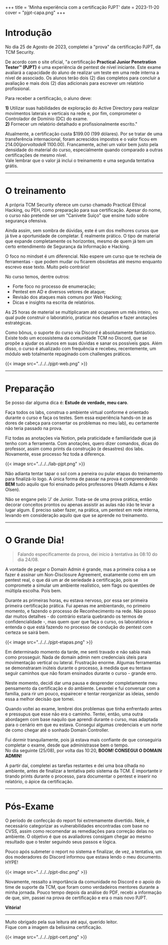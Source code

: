 +++
title = 'Minha experiência com a certificação PJPT'
date = 2023-11-20
cover = "pjpt-capa.png"
+++

# Introdução

No dia 25 de Agosto de 2023, completei a "prova" da certificação PJPT, da TCM Security.

De acordo com o site oficial, "a certificação **Practical Junior Penetration Tester™ (PJPT)** é uma experiência de pentest de nível iniciante. Este exame avaliará a capacidade do aluno de realizar um teste em uma rede interna a nível de associado. Os alunos terão dois (2) dias completos para concluir a avaliação e mais dois (2) dias adicionais para escrever um relatório profissional.

Para receber a certificação, o aluno deve:

**1)** Utilizar suas habilidades de exploração do Active Directory para realizar movimentos laterais e verticais na rede e, por fim, comprometer o Controlador de Domínio (DC) do exame.  
**2)** Fornecer um relatório detalhado e profissionalmente escrito."

Atualmente, a certificação custa $199.00 (199 dólares). Por se tratar de uma transferência internacional, foram acrescidos impostos e o valor ficou em $214.00 (por volta de R$ 1100.00). Francamente, achei um valor bem justo pela densidade do material do curso, especialmente quando comparado a outras certificações de mesmo nível.  
Vale lembrar que o valor já inclui o treinamento e uma segunda tentativa grátis. 

---
# O treinamento

A própria TCM Security oferece um curso chamado Practical Ethical Hacking, ou PEH, como preparação para sua certificação. Apesar do nome, o curso não pretende ser um "Canivete Suiço" que ensine tudo sobre segurança ofensiva.

Ainda assim, sem sombra de dúvidas, este é um dos melhores cursos que já tive a oportunidade de completar. É realmente prático. O tipo de material que expande completamente os horizontes, mesmo de quem já tem um certo entendimento de Segurança da Informação e Hacking.

O foco no mindset é um diferencial. Não espere um curso que te recheia de ferramentas - que podem mudar ou ficarem obsoletas até mesmo enquanto escrevo esse texto. Muito pelo contrário!

No curso temos, dentre outros:
- Forte foco no processo de enumeração;
- Pentest em AD e diversos vetores de ataque;
- Revisão dos ataques mais comuns por Web Hacking;
- Dicas e insights na escrita de relatórios.

As 25 horas de material se multiplicaram até ocuparem um mês inteiro, no qual pude construir o laboratório, praticar nos desafios e fazer anotações estratégicas.

Como bônus, o suporte do curso via Discord é absolutamente fantástico. Existe todo um ecossistema da comunidade TCM no Discord, que se propõe a ajudar os alunos em suas dúvidas e sanar os possíveis gaps. Além disso, o curso é atualizado com frequência e recebeu, recentemente, um módulo web totalmente repaginado com challenges práticos.

{{< image src="../../../pjpt-web.png" >}}  

---
# Preparação

Se posso dar alguma dica é: **Estude de verdade, meu caro**.

Faça todos os labs, construa o ambiente virtual conforme é orientado durante o curso e faça os testes. Sem essa experiência hands-on (e as dores de cabeça para consertar os problemas no meu lab), eu certamente não teria passado na prova.

Fiz todas as anotações via Notion, pela praticidade e familiaridade que já tenho com a ferramenta. Com anotações, quero dizer comandos, dicas do professor, assim como prints da construção (e desastres) dos labs. Novamente, esse processo fez toda a diferença.

{{< image src="../../../lab-pjpt.png" >}}   

Não adianta tentar tapar o sol com a peneira ou pular etapas do treinamento para finalizá-lo logo. A única forma de passar na prova é compreendendo **BEM** tudo aquilo que foi ensinado pelos professores (Heath Adams e Alex Olsen). 

Não se engane pelo 'J' de Junior. Trata-se de uma prova prática, então decorar conceitos prontos ou apenas assistir as aulas não irão te levar a lugar algum. É preciso saber fazer, na prática, um pentest em rede interna, levando em consideração aquilo que que se aprende no treinamento.

---
# O Grande Dia!

>Falando especificamente da prova, dei início à tentativa às 08:10 do dia 24/08.  

A vontade de pegar o Domain Admin é grande, mas a primeira coisa a se fazer é assinar um Non-Disclosure Agreement, exatamente como em um pentest real, o que dá um ar de seriedade à certificação, pois se compromete a simular um ambiente realístico, sem flags ou questões de múltipla escolha. Pois bem. 

Durante as primeiras horas, eu estava nervoso, por essa ser primeira primeira certificação prática. Fui apenas me ambientando, no primeiro momento, e fazendo o processo de Reconhecimento na rede. Não posso dar muitos detalhes - do contrário estaria quebrando os termos de confidencialidade -, mas quem quer que faça o curso, os laboratórios e entenda o que está fazendo no processo de condução do pentest com certeza se sairá bem.

{{< image src="../../../pjpt-etapas.png" >}}  

Em determinado momento da tarde, me senti travado e não sabia mais como prosseguir. Nada de domain admin nem credenciais úteis para movimentação vertical ou lateral. Frustração enorme. Algumas ferramentas se demonstraram inúteis durante o processo, à medida que eu tentava seguir caminhos que não foram ensinados durante o curso - grande erro.

Neste momento, decidi dar uma pausa e desprender completamente meu pensamento da certificação e do ambiente. Levantei e fui conversar com a família, para rir um pouco, espairecer e tentar reorganizar as ideias, sendo essa a melhor decisão que tomei.

Quando voltei ao exame, lembrei dos problemas que tinha enfrentado antes e pressupus que esse não era o caminho. Tentei, então, uma outra abordagem com base naquilo que aprendi durante o curso, mas adaptada para o cenário em que eu estava. Consegui algumas credenciais e um norte de como chegar até o sonhado Domain Controller.

Fui dormir tranquilamente, pois já estava mais confiante de que conseguiria completar o exame, desde que administrasse bem o tempo.   
No dia seguinte (25/08), por volta das 10:20, **BOOM! CONSEGUI O DOMAIN ADMIN!**

A partir daí, completei as tarefas restantes e dei uma boa olhada no ambiente, antes de finalizar a tentativa pelo sistema da TCM. É importante ir tirando prints durante o processo, para documentar o pentest e inserir no relatório, o ápice da certificação.

---

# Pós-Exame

O período de confecção do report foi extremamente divertido. Nele, é necessário categorizar as vulnerabilidades encontradas com base no CVSS, assim como recomendar as remediações para correção delas no ambiente. O objetivo é que os avaliadores consigam chegar ao mesmo resultado que o tester seguindo seus passos e lógica.

Pouco após submeter o report no sistema e finalizar, de vez, a tentativa, um dos moderadores do Discord informou que estava lendo o meu documento. HYPE!

{{< image src="../../../pjpt-disc.png" >}}   

Novamente, ressalto a importância da comunidade no Discord e o apoio do time de suporte da TCM, que foram como verdadeiros mentores durante a minha jornada. Pouco tempo depois da análise do PDF, recebi a informação de que, sim, passei na prova de certificação e era o mais novo PJPT.   

**Vitória!**   

---
Muito obrigado pela sua leitura até aqui, querido leitor.  
Fique com a imagem da belíssima certificação.

{{< image src="../../../pjpt-cert.png" >}}  

